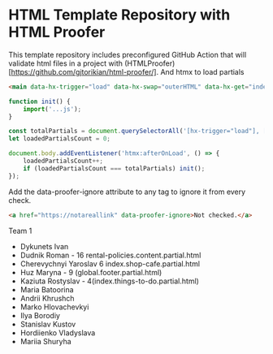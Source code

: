 # HTML Template Repository with HTML Proofer

This template repository includes preconfigured GitHub Action that will validate html files in a project with (HTMLProofer)[https://github.com/gjtorikian/html-proofer/].
And htmx to load partials

```html
<main data-hx-trigger="load" data-hx-swap="outerHTML" data-hx-get="index.main.partial.html"></main>
```


```js
function init() {
    import('...js');
}

const totalPartials = document.querySelectorAll('[hx-trigger="load"], [data-hx-trigger="load"]').length;
let loadedPartialsCount = 0;

document.body.addEventListener('htmx:afterOnLoad', () => {
    loadedPartialsCount++;
    if (loadedPartialsCount === totalPartials) init();
});
```

Add the data-proofer-ignore attribute to any tag to ignore it from every check.

```html
<a href="https://notareallink" data-proofer-ignore>Not checked.</a>
```


Team 1
- Dykunets Ivan
- Dudnik Roman - 16 rental-policies.content.partial.html
- Cherevychnyi Yaroslav 6 index.shop-cafe.partial.html
- Huz Maryna - 9 (global.footer.partial.html)
- Kaziuta Rostyslav - 4(index.things-to-do.partial.html)
- Maria Batoorina
- Andrii Khrushch
- Marko Hlovachevkyi
- Ilya Borodiy
- Stanislav Kustov
- Hordiienko Vladyslava
- Mariia Shuryha
